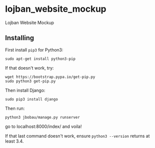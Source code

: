 # lojban_website_mockup
Lojban Website Mockup

## Installing

First install `pip3` for Python3:

```shell
sudo apt-get install python3-pip
```

If that doesn't work, try:

```shell
wget https://bootstrap.pypa.io/get-pip.py
sudo python3 get-pip.py
```

Then install Django:

```shell
sudo pip3 install django
```

Then run:

```shell
python3 jbobau/manage.py runserver
```

go to localhost:8000/index/ and voila!

If that last command doesn't work, ensure `python3 --version` returns at least 3.4.
